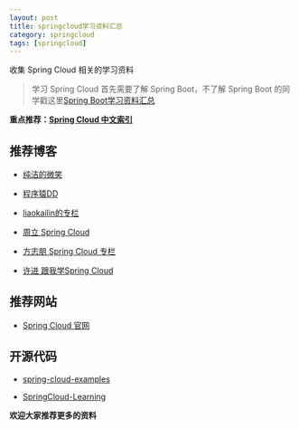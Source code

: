 ```yaml
---
layout: post
title: springcloud学习资料汇总
category: springcloud
tags: [springcloud]
---
```


收集 Spring Cloud 相关的学习资料


> 学习 Spring Cloud 首先需要了解 Spring Boot，不了解 Spring Boot 的同学戳这里[Spring Boot学习资料汇总](http://www.ityouknow.com/springboot/2015/12/30/springboot-collect.html)


**重点推荐：[Spring Cloud 中文索引](http://springcloud.fun/)**



## 推荐博客


- [纯洁的微笑](http://www.ityouknow.com/spring-cloud)

- [程序猿DD](http://blog.didispace.com/categories/Spring-Cloud/) 

- [liaokailin的专栏](http://blog.csdn.net/liaokailin/article/category/6212338)

- [周立 Spring Cloud](http://www.itmuch.com/)

- [方志朋 Spring Cloud 专栏](http://blog.csdn.net/column/details/15197.html)

- [许进 跟我学Spring Cloud](http://xujin.org/categories/%E8%B7%9F%E6%88%91%E5%AD%A6Spring-Cloud/) 



## 推荐网站

- [Spring Cloud 官网](http://projects.spring.io/spring-cloud/)





## 开源代码


- [spring-cloud-examples](https://github.com/ityouknow/spring-cloud-examples)

- [SpringCloud-Learning](https://github.com/dyc87112/SpringCloud-Learning)







**欢迎大家推荐更多的资料**